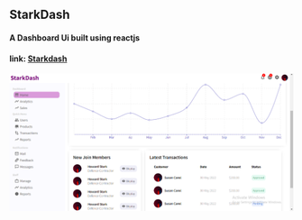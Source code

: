## StarkDash

<h4>A Dashboard Ui built using reactjs</h4>
<h4>link: <a href="https://starkdash.netlify.app/">Starkdash</a></h4>
<img src="./starkdash.png" />